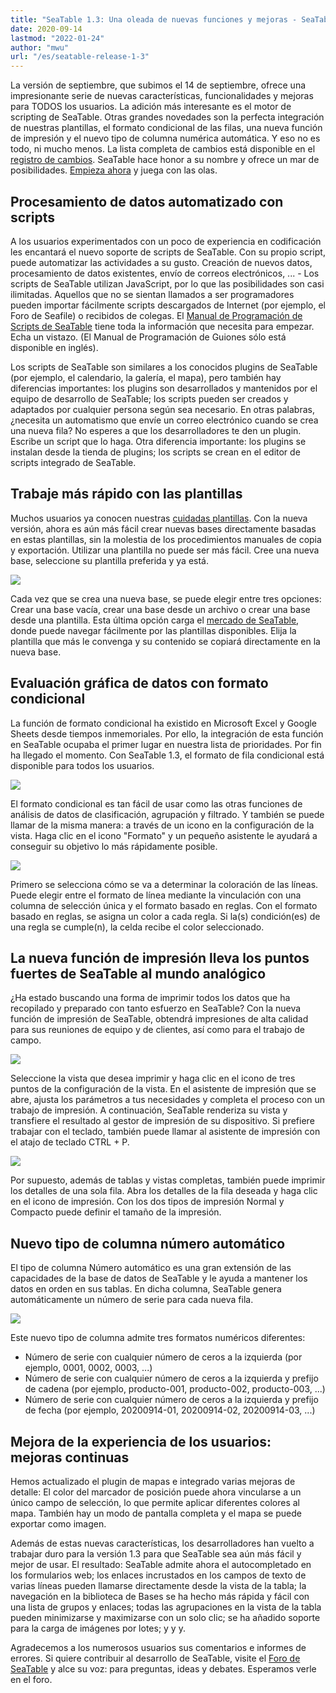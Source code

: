 ```yaml
---
title: "SeaTable 1.3: Una oleada de nuevas funciones y mejoras - SeaTable"
date: 2020-09-14
lastmod: "2022-01-24"
author: "mwu"
url: "/es/seatable-release-1-3"
---
```


La versión de septiembre, que subimos el 14 de septiembre, ofrece una impresionante serie de nuevas características, funcionalidades y mejoras para TODOS los usuarios. La adición más interesante es el motor de scripting de SeaTable. Otras grandes novedades son la perfecta integración de nuestras plantillas, el formato condicional de las filas, una nueva función de impresión y el nuevo tipo de columna numérica automática. Y eso no es todo, ni mucho menos. La lista completa de cambios está disponible en el [registro de cambios](https://seatable.io/es/docs/changelog/version-1-3/). SeaTable hace honor a su nombre y ofrece un mar de posibilidades. [Empieza ahora](https://seatable.io/es/registrierung/) y juega con las olas.

## Procesamiento de datos automatizado con scripts

A los usuarios experimentados con un poco de experiencia en codificación les encantará el nuevo soporte de scripts de SeaTable. Con su propio script, puede automatizar las actividades a su gusto. Creación de nuevos datos, procesamiento de datos existentes, envío de correos electrónicos, ... - Los scripts de SeaTable utilizan JavaScript, por lo que las posibilidades son casi ilimitadas. Aquellos que no se sientan llamados a ser programadores pueden importar fácilmente scripts descargados de Internet (por ejemplo, el Foro de Seafile) o recibidos de colegas. El [Manual de Programación de Scripts de SeaTable](https://seatable.github.io/seatable-scripts/) tiene toda la información que necesita para empezar. Echa un vistazo. (El Manual de Programación de Guiones sólo está disponible en inglés).

Los scripts de SeaTable son similares a los conocidos plugins de SeaTable (por ejemplo, el calendario, la galería, el mapa), pero también hay diferencias importantes: los plugins son desarrollados y mantenidos por el equipo de desarrollo de SeaTable; los scripts pueden ser creados y adaptados por cualquier persona según sea necesario. En otras palabras, ¿necesita un automatismo que envíe un correo electrónico cuando se crea una nueva fila? No esperes a que los desarrolladores te den un plugin. Escribe un script que lo haga. Otra diferencia importante: los plugins se instalan desde la tienda de plugins; los scripts se crean en el editor de scripts integrado de SeaTable.

## Trabaje más rápido con las plantillas

Muchos usuarios ya conocen nuestras [cuidadas plantillas](https://seatable.io/es/docs/templates/). Con la nueva versión, ahora es aún más fácil crear nuevas bases directamente basadas en estas plantillas, sin la molestia de los procedimientos manuales de copia y exportación. Utilizar una plantilla no puede ser más fácil. Cree una nueva base, seleccione su plantilla preferida y ya está.

![](https://seatable.io/wp-content/uploads/2020/09/create-from-template.png)

Cada vez que se crea una nueva base, se puede elegir entre tres opciones: Crear una base vacía, crear una base desde un archivo o crear una base desde una plantilla. Esta última opción carga el [mercado de SeaTable](https://market.seatable.io), donde puede navegar fácilmente por las plantillas disponibles. Elija la plantilla que más le convenga y su contenido se copiará directamente en la nueva base.

## Evaluación gráfica de datos con formato condicional

La función de formato condicional ha existido en Microsoft Excel y Google Sheets desde tiempos inmemoriales. Por ello, la integración de esta función en SeaTable ocupaba el primer lugar en nuestra lista de prioridades. Por fin ha llegado el momento. Con SeaTable 1.3, el formato de fila condicional está disponible para todos los usuarios.

![](https://seatable.io/wp-content/uploads/2020/09/row-color-non-modal.png)

El formato condicional es tan fácil de usar como las otras funciones de análisis de datos de clasificación, agrupación y filtrado. Y también se puede llamar de la misma manera: a través de un icono en la configuración de la vista. Haga clic en el icono "Formato" y un pequeño asistente le ayudará a conseguir su objetivo lo más rápidamente posible.

![](https://seatable.io/wp-content/uploads/2020/09/row-color.png)

Primero se selecciona cómo se va a determinar la coloración de las líneas. Puede elegir entre el formato de línea mediante la vinculación con una columna de selección única y el formato basado en reglas. Con el formato basado en reglas, se asigna un color a cada regla. Si la(s) condición(es) de una regla se cumple(n), la celda recibe el color seleccionado.

## La nueva función de impresión lleva los puntos fuertes de SeaTable al mundo analógico

¿Ha estado buscando una forma de imprimir todos los datos que ha recopilado y preparado con tanto esfuerzo en SeaTable? Con la nueva función de impresión de SeaTable, obtendrá impresiones de alta calidad para sus reuniones de equipo y de clientes, así como para el trabajo de campo.

![](https://seatable.io/wp-content/uploads/2020/09/print-settings.png)

Seleccione la vista que desea imprimir y haga clic en el icono de tres puntos de la configuración de la vista. En el asistente de impresión que se abre, ajusta los parámetros a tus necesidades y completa el proceso con un trabajo de impresión. A continuación, SeaTable renderiza su vista y transfiere el resultado al gestor de impresión de su dispositivo. Si prefiere trabajar con el teclado, también puede llamar al asistente de impresión con el atajo de teclado CTRL + P.

![](https://seatable.io/wp-content/uploads/2020/09/compact-row-detail.png)

Por supuesto, además de tablas y vistas completas, también puede imprimir los detalles de una sola fila. Abra los detalles de la fila deseada y haga clic en el icono de impresión. Con los dos tipos de impresión Normal y Compacto puede definir el tamaño de la impresión.

## Nuevo tipo de columna número automático

El tipo de columna Número automático es una gran extensión de las capacidades de la base de datos de SeaTable y le ayuda a mantener los datos en orden en sus tablas. En dicha columna, SeaTable genera automáticamente un número de serie para cada nueva fila.

![](https://seatable.io/wp-content/uploads/2020/09/auto-number.png)

Este nuevo tipo de columna admite tres formatos numéricos diferentes:

- Número de serie con cualquier número de ceros a la izquierda (por ejemplo, 0001, 0002, 0003, ...)
- Número de serie con cualquier número de ceros a la izquierda y prefijo de cadena (por ejemplo, producto-001, producto-002, producto-003, ...)
- Número de serie con cualquier número de ceros a la izquierda y prefijo de fecha (por ejemplo, 20200914-01, 20200914-02, 20200914-03, ...)

## Mejora de la experiencia de los usuarios: mejoras continuas

Hemos actualizado el plugin de mapas e integrado varias mejoras de detalle: El color del marcador de posición puede ahora vincularse a un único campo de selección, lo que permite aplicar diferentes colores al mapa. También hay un modo de pantalla completa y el mapa se puede exportar como imagen.

Además de estas nuevas características, los desarrolladores han vuelto a trabajar duro para la versión 1.3 para que SeaTable sea aún más fácil y mejor de usar. El resultado: SeaTable admite ahora el autocompletado en los formularios web; los enlaces incrustados en los campos de texto de varias líneas pueden llamarse directamente desde la vista de la tabla; la navegación en la biblioteca de Bases se ha hecho más rápida y fácil con una lista de grupos y enlaces; todas las agrupaciones en la vista de la tabla pueden minimizarse y maximizarse con un solo clic; se ha añadido soporte para la carga de imágenes por lotes; y y y.

Agradecemos a los numerosos usuarios sus comentarios e informes de errores. Si quiere contribuir al desarrollo de SeaTable, visite el [Foro de SeaTable](https://forum.seatable.io) y alce su voz: para preguntas, ideas y debates. Esperamos verle en el foro.
